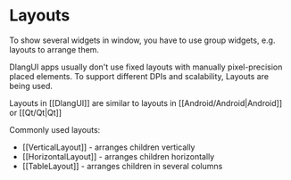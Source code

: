 # Layouts

To show several widgets in window, you have to use group widgets, e.g. layouts to arrange them.

DlangUI apps usually don't use fixed layouts with manually pixel-precision placed elements. To support different DPIs and scalability, Layouts are being used.

Layouts in [[DlangUI]] are similar to layouts in [[Android/Android|Android]] or [[Qt/Qt|Qt]]

Commonly used layouts:

- [[VerticalLayout]] - arranges children vertically
- [[HorizontalLayout]] - arranges children horizontally
- [[TableLayout]] - arranges children in several columns

